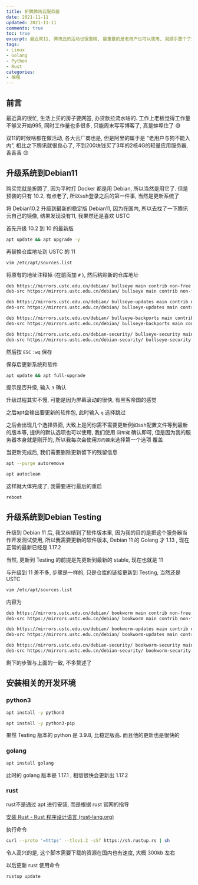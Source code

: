 ```yaml
---
title: 折腾腾讯云服务器
date: 2021-11-11            
updated: 2021-11-11         
comments: true              
toc: true                   
excerpt: 最近双11, 腾讯云的活动也很重磅, 最重要的是老用户也可以使用, 就顺手整个了云服务器, 随便折腾一哈
tags:                       
- Linux
- Golang
- Python
- Rust
categories:                 
- 编程
---
```


## 前言

最近真的很忙, 生活上买的房子要网签, 办贷款拉流水啥的. 工作上老板觉得工作量不够又开始995, 同时工作量也多很多, 只能周末写写博客了, 真是蚌埠住了 :sweat_smile:

双11的时候啥都在做活动, 各大云厂商也是, 但是阿里的属于是 “老用户与狗不能入内”, 相比之下腾讯就很良心了, 不到200块钱买了3年的2核4G的轻量应用服务器, 香香香 :heart_eyes: 

## 升级系统到Debian11

购买完就是折腾了, 因为平时打 Docker 都是用 Debian, 所以当然是用它了. 但是预装的只有 10.2, 有点老了, 所以ssh登录之后的第一件事, 当然是更新系统了

将 Debian10.2 升级到最新的稳定版 Debian11, 因为在国内, 所以去找了一下腾讯云自己的镜像, 结果发现没有11, 我果然还是喜欢 USTC

首先升级 10.2 到 10 的最新版

``` bash
apt update && apt upgrade -y
```

再替换仓库地址到 USTC 的 11

``` bash
vim /etc/apt/sources.list
```

将原有的地址注释掉 (在前面加 `#` ), 然后粘贴新的仓库地址

``` bash
deb https://mirrors.ustc.edu.cn/debian/ bullseye main contrib non-free
deb-src https://mirrors.ustc.edu.cn/debian/ bullseye main contrib non-free

deb https://mirrors.ustc.edu.cn/debian/ bullseye-updates main contrib non-free
deb-src https://mirrors.ustc.edu.cn/debian/ bullseye-updates main contrib non-free

deb https://mirrors.ustc.edu.cn/debian/ bullseye-backports main contrib non-free
deb-src https://mirrors.ustc.edu.cn/debian/ bullseye-backports main contrib non-free

deb https://mirrors.ustc.edu.cn/debian-security/ bullseye-security main contrib non-free
deb-src https://mirrors.ustc.edu.cn/debian-security/ bullseye-security main contrib non-free
```

然后按 `ESC` `:wq` 保存

保存后更新系统和软件

``` bash
apt update && apt full-upgrade
```

提示是否升级, 输入 `Y` 确认

升级过程其实不慢, 可能是因为屏幕滚动的很快, 有黑客帝国的感觉

之后apt会输出要更新的软件包, 此时输入  `q`  选择跳过

之后会出现几个选择界面, 大致上是问你需不需要更新例如ssh配置文件等到最新的版本等, 提供的默认选项也可以使用, 我们使用 `回车键` 确认即可, 但是因为我的服务器本身就是刚开的, 所以我每次会使用`方向键`来选择第一个选项 覆盖

当更新完成后, 我们需要删除更新留下的残留信息

``` bash
apt --purge autoremove
```

``` bash
apt autoclean
```

这样就大体完成了, 我需要进行最后的重启

``` bash
reboot
```

## 升级系统到Debian Testing

升级到 Debian 11 后, 我又纠结到了软件版本里, 因为我的目的是把这个服务器当作开发测试使用, 所以我需要更新的软件版本, Debian 11 的 Golang 才 1.13 , 现在正常的最新已经是 1.17.2

当然, 更新到 Testing 的前提是先更新到最新的 stable, 现在也就是 11

与升级到 11 差不多, 步骤是一样的, 只是仓库的链接更新到 Testing, 当然还是 USTC

``` bash
vim /etc/apt/sources.list
```

内容为

``` bash
deb https://mirrors.ustc.edu.cn/debian/ bookworm main contrib non-free
deb-src https://mirrors.ustc.edu.cn/debian/ bookworm main contrib non-free

deb https://mirrors.ustc.edu.cn/debian/ bookworm-updates main contrib non-free
deb-src https://mirrors.ustc.edu.cn/debian/ bookworm-updates main contrib non-free

deb https://mirrors.ustc.edu.cn/debian-security/ bookworm-security main contrib non-free
deb-src https://mirrors.ustc.edu.cn/debian-security/ bookworm-security main contrib non-free
```

剩下的步骤与上面的一致, 不多赘述了

## 安装相关的开发环境

### python3

``` bash
apt install -y python3
```

``` bash
apt install -y python3-pip
```

果然 Testing 版本的 python 是 3.9.8, 比稳定版高. 而且他的更新也是很快的

### golang

``` bash
apt install golang
```

此时的 golang 版本是 1.17.1 , 相信很快会更新出 1.17.2

### rust

rust不是通过 apt 进行安装, 而是根据 rust 官网的指导

[安装 Rust - Rust 程序设计语言 (rust-lang.org)](https://www.rust-lang.org/zh-CN/tools/install)

执行命令

``` bash
curl --proto '=https' --tlsv1.2 -sSf https://sh.rustup.rs | sh
```

令人高兴的是, 这个脚本需要下载的资源在国内也有速度, 大概 300kb 左右

以后更新 rust 使用命令

``` bash
rustup update
```




